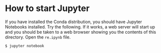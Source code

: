 # How to start Jupyter

If you have installed the Conda distribution, you should have Jupyter Notebooks installed. Try the following. If it works, a web server will start up and you should be taken to a web browser showing you the contents of this directory. Open the `re.ipynb` file.

````
$ jupyter notebook
````
